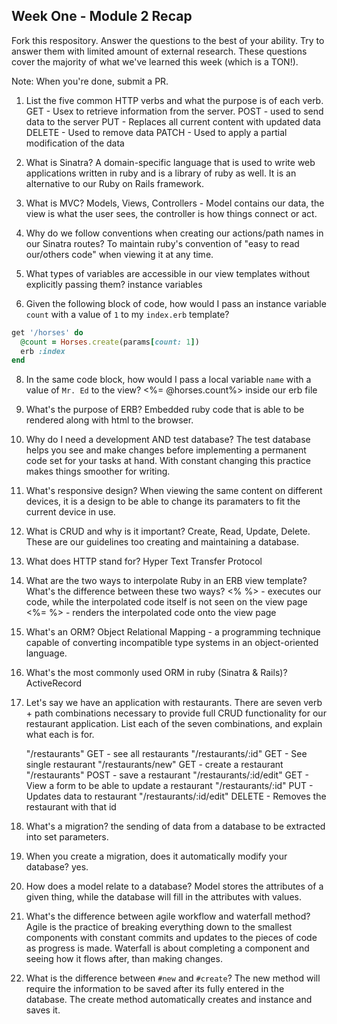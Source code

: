 ## Week One - Module 2 Recap

Fork this respository. Answer the questions to the best of your ability. Try to answer them with limited amount of external research. These questions cover the majority of what we've learned this week (which is a TON!).

Note: When you're done, submit a PR.

1. List the five common HTTP verbs and what the purpose is of each verb.
    GET - Usex to retrieve information from the server.
    POST - used to send data to the server
    PUT - Replaces all current content with updated data
    DELETE - Used to remove data
    PATCH - Used to apply a partial modification of the data

2. What is Sinatra?
    A domain-specific language that is used to write web applications written in ruby and is a library of ruby as well.  It is an alternative to our Ruby on Rails framework.

4. What is MVC?
    Models, Views, Controllers   -  Model contains our data, the view is what the user sees, the controller is how things connect or act.

5. Why do we follow conventions when creating our actions/path names in our Sinatra routes?
    To maintain ruby's convention of "easy to read our/others code" when viewing it at any time.

6. What types of variables are accessible in our view templates without explicitly passing them?
    instance variables

7. Given the following block of code, how would I pass an instance variable `count` with a value of `1` to my `index.erb` template?

  ```ruby
  get '/horses' do
    @count = Horses.create(params[count: 1])
    erb :index
  end
  ```

8. In the same code block, how would I pass a local variable `name` with a value of `Mr. Ed` to the view?
    <%= @horses.count%> inside our erb file

9. What's the purpose of ERB?
      Embedded ruby code that is able to be rendered along with html to the browser.

10. Why do I need a development AND test database?
      The test database helps you see and make changes before implementing a permanent code set for your tasks at hand.  With constant changing this practice makes things smoother for writing.

11. What's responsive design?
      When viewing the same content on different devices, it is a design to be able to change its paramaters to fit the current device in use.

12. What is CRUD and why is it important?
      Create, Read, Update, Delete.  These are our guidelines too creating and maintaining a database.

13. What does HTTP stand for?
      Hyper Text Transfer Protocol

14. What are the two ways to interpolate Ruby in an ERB view template? What's the difference between these two ways?
    <% %> - executes our code, while the interpolated code itself is not seen on the view page
    <%= %> - renders the interpolated code onto the view page

15. What's an ORM?
      Object Relational Mapping - a programming technique capable of converting incompatible type systems in an object-oriented language.  

16. What's the most commonly used ORM in ruby (Sinatra & Rails)?
      ActiveRecord

17. Let's say we have an application with restaurants. There are seven verb + path combinations necessary to provide full CRUD functionality for our restaurant application. List each of the seven combinations, and explain what each is for.

    "/restaurants" GET - see all restaurants
    "/restaurants/:id" GET - See single restaurant
    "/restaurants/new" GET - create a restaurant
    "/restaurants" POST - save a restaurant
    "/restaurants/:id/edit" GET - View a form to be able to update a restaurant
    "/restaurants/:id" PUT - Updates data to restaurant
    "/restaurants/:id/edit" DELETE - Removes the restaurant with that id  

18. What's a migration?
      the sending of data from a database to be extracted into set parameters.

19. When you create a migration, does it automatically modify your database?
      yes.

20. How does a model relate to a database?
      Model stores the attributes of a given thing, while the database will fill in the attributes with values.

21. What's the difference between agile workflow and waterfall method?
      Agile is the practice of breaking everything down to the smallest components with constant commits and updates to the pieces of code as progress is made.    Waterfall is about completing a component and seeing how it flows after, than making changes.

22. What is the difference between `#new` and `#create`?
      The new method will require the information to be saved after its fully entered in the database.
      The create method automatically creates and instance and saves it.
